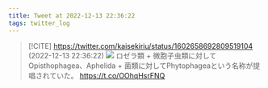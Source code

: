 ```yaml
---
title: Tweet at 2022-12-13 22:36:22
tags: twitter_log
---
```


> [!CITE] https://twitter.com/kaisekiriu/status/1602658692809519104 (2022-12-13 22:36:22)
> ![](https://twitter.com/kaisekiriu/status/1602658692809519104)
> ロゼラ類 + 微胞子虫類に対してOpisthophagea、Aphelida + 菌類に対してPhytophageaという名称が提唱されていた。
> https://t.co/OOhqHsrFNQ
